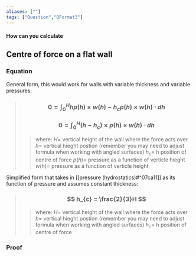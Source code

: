 ```yaml
---
aliases: [""]
tags: ["Question","QFormat3"]
---
```


#### How can you calculate
## Centre of force on a flat wall
### Equation
General form, this would work for walls with variable thickness and variable pressures:

> ### $$ 0 = \int^{H}_{0} h p(h) \times w(h) - h_{c} p(h) \times w(h) \cdot dh $$ 
> ### $$ 0 =  \int^{H}_{0} (h - h_{c}) \times p(h) \times w(h) \cdot dh $$ 
>> where:
>> $H=$ vertical height of the wall where the force acts over
>> $h=$ vertical hieght postion (remember you may need to adjust formula when working with angled surfaces)
>> $h_c=$ h position of centre of force
>> $p(h)=$ pressure as a function of verticle hieght
>> $w(h)=$ pressure as a function of verticle height

Simplified form that takes in [[pressure (hydrostatics)#^07ca11]] as its function of pressure and assumes constant thickness:

> ### $$ h_{c} = \frac{2}{3}H $$ 
>> where:
>> $H=$ vertical height of the wall where the force acts over
>> $h=$ vertical hieght postion (remember you may need to adjust formula when working with angled surfaces)
>> $h_c=$ h position of centre of force

### Proof

